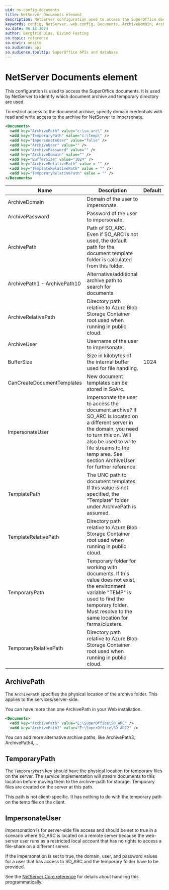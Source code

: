 ```yaml
---
uid: ns-config-documents
title: NetServer Documents element
description: NetServer configuration used to access the SuperOffice documents.
keywords: config, NetServer, web.config, Documents, ArchiveDomain, ArchivePath, ArchivePassword, ArchiveUser, BufferSize, CanCreateDocumentTemplates, ImpersonateUser, TemplatePath, TemporaryPath, SO_ARC
so.date: 06.18.2024
author: Bergfrid Dias, Eivind Fasting
so.topic: reference
so.envir: onsite
so.audience: api
so.audience.tooltip: SuperOffice APIs and database
---
```


# NetServer Documents element

This configuration is used to access the SuperOffice documents. It is used by NetServer to identify which document archive and temporary directory are used.

To restrict access to the document archive, specify domain credentials with read and write access to the archive for NetServer to impersonate.

```XML
<Documents>
  <add key="ArchivePath" value="c:\so_arc\" />
  <add key="TemporaryPath" value="c:\temp\" />
  <add key="ImpersonateUser" value="false" />
  <add key="ArchiveUser" value="" />
  <add key="ArchivePassword" value="" />
  <add key="ArchiveDomain" value="" />
  <add key="BufferSize" value="1024" />
  <add key="ArchiveRelativePath" value = "" />
  <add key="TemplateRelativePath" value = "" />
  <add key="TemporaryRelativePath" value = "" />
</Documents>
```

| Name | Description | Default |
|---|---|---|
| ArchiveDomain | Domain of the user to impersonate. | |
| ArchivePassword | Password of the user to impersonate. | |
| ArchivePath | Path of SO_ARC. Even if SO_ARC is not used, the default path for the document template folder is calculated from this folder. | |
| ArchivePath1 - ArchivePath10 | Alternative/additional archive path to search for documents | |
| ArchiveRelativePath | Directory path relative to Azure Blob Storage Container root used when running in public cloud. | |
| ArchiveUser | Username of the user to impersonate. | |
| BufferSize | Size in kilobytes of the internal buffer used for file handling. | 1024 |
| CanCreateDocumentTemplates | New document templates can be stored in SoArc. | |
| ImpersonateUser | Impersonate the user to access the document archive? If SO_ARC is located on a different server in the domain, you need to turn this on. Will also be used to write file streams to the temp area. See section ArchiveUser for further reference. | |
| TemplatePath | The UNC path to document templates. If this value is not specified, the "Template" folder under ArchivePath is assumed. | |
| TemplateRelativePath | Directory path relative to Azure Blob Storage Container root used when running in public cloud. | |
| TemporaryPath | Temporary folder for working with documents. If this value does not exist, the environment variable "TEMP" is used to find the temporary folder. Must resolve to the same location for farms/clusters. | |
| TemporaryRelativePath | Directory path relative to Azure Blob Storage Container root used when running in public cloud. | |

## ArchivePath

The `ArchivePath` specifies the physical location of the archive folder. This applies to the services/server-side.

You can have more than one ArchivePath in your Web installation.

```xml
<Documents>
  <add key="ArchivePath" value="E:\SuperOffice\SO_ARC" />
  <add key="ArchivePath2" value="E:\SuperOffice\SO_ARC2" />
```

You can add more alternative archive paths, like ArchivePath3, ArchivePath4,...

## TemporaryPath

The `TemporaryPath` key should have the physical location for temporary files on the server. The service implementation will stream documents to this location before moving them to the archive-path for storage. Temporary files are created on the server at this path.

This path is not client-specific. It has nothing to do with the temporary path on the temp file on the client.

## ImpersonateUser

Impersonation is for server-side file access and should be set to true in a scenario where SO_ARC is located on a remote server because the web-server user runs as a restricted local account that has no rights to access a file-share on a different server.

If the impersonation is set to true, the domain, user, and password values for a user that has access to SO_ARC and the temporary folder have to be provided.

See the [NetServer Core reference][1] for details about handling this programmatically.

<!-- Referenced links -->
[1]: <xref:SuperOffice.Configuration.ConfigFile.Documents>
